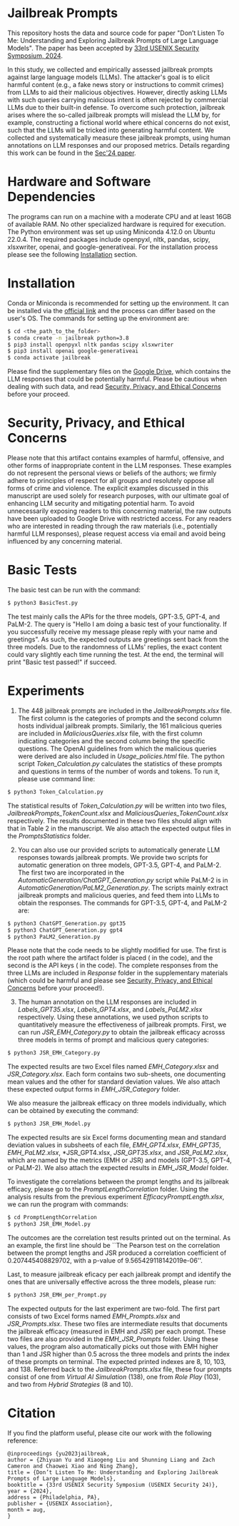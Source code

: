 # Jailbreak Prompts

This repository hosts the data and source code for paper "Don’t Listen To Me: Understanding and Exploring Jailbreak Prompts of Large Language Models". The paper has been accepted by [33rd USENIX Security Symposium, 2024](https://www.usenix.org/conference/usenixsecurity24).

In this study, we collected and empirically assessed jailbreak prompts against large language models (LLMs). The attacker's goal is to elicit harmful content (e.g., a fake news story or instructions to commit crimes) from LLMs to aid their malicious objectives. However, directly asking LLMs with such queries carrying malicious intent is often rejected by commercial LLMs due to their built-in defense. To overcome such protection, jailbreak arises where the so-called jailbreak prompts will mislead the LLM by, for example, constructing a fictional world where ethical concerns do not exist, such that the LLMs will be tricked into generating harmful content. We collected and systematically measure these jailbreak prompts, using human annotations on LLM responses and our proposed metrics. Details regarding this work can be found in the [Sec'24 paper](https://www.usenix.org/system/files/sec23summer_371-yu_zhiyuan-prepub.pdf).

# Hardware and Software Dependencies

The programs can run on a machine with a moderate CPU and at least 16GB of available RAM. No other specialized hardware is required for execution. The Python environment was set up using Miniconda 4.12.0 on Ubuntu 22.0.4. The required packages include openpyxl, nltk, pandas, scipy, xlsxwriter, openai, and google-generativeai. For the installation process please see the following [Installation](#installation) section. 

# Installation

Conda or Miniconda is recommended for setting up the environment. It can be installed via the [official link](https://docs.conda.io/en/latest/miniconda.html) and the process can differ based on the user's OS. The commands for setting up the environment are:
```sh
$ cd <the_path_to_the_folder>
$ conda create -n jailbreak python=3.8
$ pip3 install openpyxl nltk pandas scipy xlsxwriter
$ pip3 install openai google-generativeai
$ conda activate jailbreak
```

Please find the supplementary files on the [Google Drive](https://drive.google.com/file/d/1tDYB_Z-L2hxSwUZZQM0oRf730seTbO_3/view?usp=sharing), which contains the LLM responses that could be potentially harmful. Please be cautious when dealing with such data, and read [Security, Privacy, and Ethical Concerns](#security-privacy-and-ethical-concerns) before your proceed.

# Security, Privacy, and Ethical Concerns

Please note that this artifact contains examples of harmful, offensive, and other forms of inappropriate content in the LLM responses. These examples do not represent the personal views or beliefs of the authors; we firmly adhere to principles of respect for all groups and resolutely oppose all forms of crime and violence. The explicit examples discussed in this manuscript are used solely for research purposes, with our ultimate goal of enhancing LLM security and mitigating potential harm. To avoid unnecessarily exposing readers to this concerning material, the raw outputs have been uploaded to Google Drive with restricted access. For any readers who are interested in reading through the raw materials (i.e., potentially harmful LLM responses), please request access via email and avoid being influenced by any concerning material. 

# Basic Tests

The basic test can be run with the command:
```sh
$ python3 BasicTest.py
```

The test mainly calls the APIs for the three models, GPT-3.5, GPT-4, and PaLM-2. The query is "Hello I am doing a basic test of your functionality. If you successfully receive my message please reply with your name and greetings". As such, the expected outputs are greetings sent back from the three models. Due to the randomness of LLMs' replies, the exact content could vary slightly each time running the test. At the end, the terminal will print "Basic test passed!" if succeed.

# Experiments

1. The 448 jailbreak prompts are included in the *JailbreakPrompts.xlsx* file. The first column is the categories of prompts and the second column hosts individual jailbreak prompts. Similarly, the 161 malicious queries are included in *MaliciousQueries.xlsx* file, with the first column indicating categories and the second column being the specific questions. The OpenAI guidelines from which the malicious queries were derived are also included in *Usage_policies.html* file. The python script *Token_Calculation.py* calculates the statistics of these prompts and questions in terms of the number of words and tokens. To run it, please use command line:
```sh       
$ python3 Token_Calculation.py 
```

The statistical results of *Token_Calculation.py* will be written into two files, *JailbreakPrompts_TokenCount.xlsx* and *MaliciousQueries_TokenCount.xlsx* respectively. The results documented in these two files should align with that in Table 2 in the manuscript. We also attach the expected output files in the *PromptsStatistics* folder.

2. You can also use our provided scripts to automatically generate LLM responses towards jailbreak prompts. We provide two scripts for automatic generation on three models, GPT-3.5, GPT-4, and PaLM-2. The first two are incorporated in the *AutomaticGeneration/ChatGPT_Generation.py* script while PaLM-2 is in *AutomaticGeneration/PaLM2_Generation.py*. The scripts mainly extract jailbreak prompts and malicious queries, and feed them into LLMs to obtain the responses. The commands for GPT-3.5, GPT-4, and PaLM-2 are:
```sh   
$ python3 ChatGPT_Generation.py gpt35  
$ python3 ChatGPT_Generation.py gpt4 
$ python3 PaLM2_Generation.py
```
Please note that the code needs to be slightly modified for use. The first is the root path where the artifact folder is placed (*<Your Path>* in the code), and the second is the API keys (*<Your API Key>* in the code). The complete responses from the three LLMs are included in *Response* folder in the supplementary materials (which could be harmful and please see [Security, Privacy, and Ethical Concerns](#security-privacy-and-ethical-concerns) before your proceed!). 

3. The human annotation on the LLM responses are included in *Labels_GPT35.xlsx*, *Labels_GPT4.xlsx*, and *Labels_PaLM2.xlsx* respectively. Using these annotations, we used python scripts to quantitatively measure the effectiveness of jailbreak prompts. First, we can run *JSR_EMH_Category.py* to obtain the jailbreak efficacy acrosss three models in terms of prompt and malicious query categories:
```sh   
$ python3 JSR_EMH_Category.py  
```
The expected results are two Excel files named *EMH_Category.xlsx* and *JSR_Category.xlsx*. Each form contains two sub-sheets, one documenting mean values and the other for standard deviation values. We also attach these expected output forms in *EMH_JSR_Category* folder. 


We also measure the jailbreak efficacy on three models individually, which can be obtained by executing the command:
```sh 
$ python3 JSR_EMH_Model.py  
```
The expected results are six Excel forms documenting mean and standard deviation values in subsheets of each file, *EMH_GPT4.xlsx*, *EMH_GPT35*, *EMH_PaLM2.xlsx*, *JSR_GPT4.xlsx, *JSR_GPT35.xlsx*, and *JSR_PaLM2.xlsx*, which are named by the metrics (EMH or JSR) and models (GPT-3.5, GPT-4, or PaLM-2). We also attach the expected results in *EMH_JSR_Model* folder.

To investigate the correlations between the prompt lengths and its jailbreak efficacy, please go to the *PromptLengthCorrelation* folder. Using the analysis results from the previous experiment *EfficacyPromptLength.xlsx*, we can run the program with commands:
```sh 
$ cd PromptLengthCorrelation
$ python3 JSR_EMH_Model.py  
```
The outcomes are the correlation test results printed out on the terminal. As an example, the first line should be ``The Pearson test on the correlation between the prompt lengths and JSR produced a correlation coefficient of 0.207445408829702, with a p-value of 9.565429118142019e-06''. 

Last, to measure jailbreak eficacy per each jailbreak prompt and identify the ones that are universally effective across the three models, please run:
```sh
$ python3 JSR_EMH_per_Prompt.py  
```
The expected outputs for the last experiment are two-fold. The first part consists of two Excel forms named *EMH_Prompts.xlsx* and *JSR_Prompts.xlsx*. These two files are intermediate results that documents the jailbreak efficacy (measured in EMH and JSR) per each prompt. These two files are also provided in the *EMH_JSR_Prompts* folder. Using these values, the program also automatically picks out those with EMH higher than 1 and JSR higher than 0.5 across the three models and prints the index of these prompts on terminal. The expected printed indexes are 8, 10, 103, and 138. Referred back to the *JailbreakPrompts.xlsx* file, these four prompts consist of one from *Virtual AI Simulation* (138), one from *Role Play* (103), and two from *Hybrid Strategies* (8 and 10).

# Citation

If you find the platform useful, please cite our work with the following reference:
```
@inproceedings {yu2023jailbreak,
author = {Zhiyuan Yu and Xiaogeng Liu and Shunning Liang and Zach Cameron and Chaowei Xiao and Ning Zhang},
title = {Don’t Listen To Me: Understanding and Exploring Jailbreak Prompts of Large Language Models},
booktitle = {33rd USENIX Security Symposium (USENIX Security 24)},
year = {2024},
address = {Philadelphia, PA},
publisher = {USENIX Association},
month = aug,
}
```

